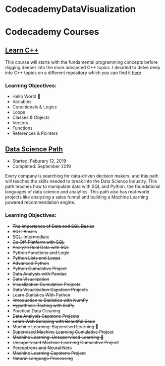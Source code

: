 # CodecademyDataVisualization

# Codecademy Courses

## [Learn C++](https://www.codecademy.com/learn/learn-c-plus-plus)

This course will starts with the fundamental programming concepts before digging deeper into the more advanced C++ topics. I decided to delve deep into C++ topics on a different repository which you can find it [here](www.google.com)

### Learning Objectives:

- Hello World 🙂
- Variables
- Conditionals & Logics
- Loops
- Classes & Objects
- Vectors
- Functions
- References & Pointers

## [Data Science Path](https://www.codecademy.com/learn/paths/data-science)

- Started: Feburary 12, 2019
- Completed: September 2019

Every company is searching for data-driven decision makers, and this path will teaches the skills needed to break into the Data Science Industry. This path teaches how to manipulate data with SQL and Python, the foundational languages of data science and analytics. This path also has real-world projects like analyzing a sales funnel and building a Machine Learning powered recommendation engine.

### Learning Objectives:

- ~~The Importance of Data and SQL Basics~~
- ~~SQL: Basics~~
- ~~SQL: Intermediate~~
- ~~Go Off-Platform with SQL~~
- ~~Analyze Real Data with SQL~~
- ~~Python Functions and Logic~~
- ~~Python Lists and Loops~~
- ~~Advanced Python~~
- ~~Python Cumulative Project~~
- ~~Data Analysis with Pandas~~
- ~~Data Visualization~~
- ~~Visualization Cumulative Projects~~
- ~~Data Visualization Capstone Projects~~
- ~~Learn Statistics With Python~~
- ~~Introduction to Statistics with NumPy~~
- ~~Hypothesis Testing with SciPy~~
- ~~Practical Data Cleaning~~
- ~~Data Analysis Capstone Projects~~
- ~~Learn Web Scraping with Beautiful Soup~~
- ~~Machine Learning: Supervised Learning 🤖~~
- ~~Supervised Machine Learning Cumulative Project~~
- ~~Machine Learning: Unsupervised Learning 🤖~~
- ~~Unsupervised Machine Learning Cumulative Project~~
- ~~Perceptrons and Neural Nets~~
- ~~Machine Learning Capstone Project~~
- ~~Natural Language Processing~~
